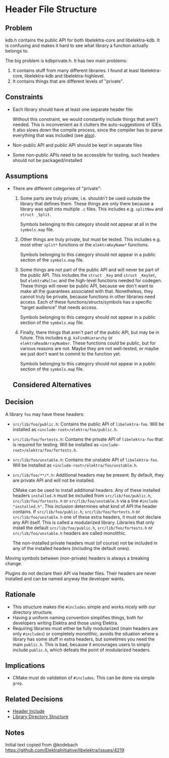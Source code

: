 # Header File Structure

## Problem

kdb.h contains the public API for both libelektra-core and libelektra-kdb.
It is confusing and makes it hard to see what library a function actually belongs to.

The big problem is kdbprivate.h. It has two main problems:

1. It contains stuff from many different libraries. I found at least libelektra-core, libelektra-kdb and libelektra-highlevel.
2. It contains things that are different levels of "private".

## Constraints

- Each library should have at least one separate header file:

  Without this constraint, we would constantly include things that aren't needed.
  This is inconvenient as it clutters the auto-suggestions of IDEs.
  It also slows down the compile process, since the compiler has to parse everything that was included (see [also](https://lore.kernel.org/lkml/YdIfz+LMewetSaEB@gmail.com/T/)).

- Non-public API and public API should be kept in separate files
- Some non-public APIs need to be accessible for testing, such headers should not be packaged/installed

## Assumptions

- There are different categories of "private":

  1.  Some parts are truly private, i.e. shouldn't be used outside the library that defines them.
      These things are only there because a library was split into multiple `.c` files.
      This includes e.g. `splitNew` and `struct _Split`.

      Symbols belonging to this category should not appear at all in the `symbols.map` file.

  2.  Other things are truly private, but must be tested.
      This includes e.g. most other `split*` functions or the `elektraKeyName*` functions.

      Symbols belonging to this category should not appear in a public section of the `symbols.map` file.

  3.  Some things are not part of the public API and will never be part of the public API.
      This includes the `struct _Key` and `struct _KeySet`, but `elektraMalloc` and the high-level functions needed for codegen.
      These things will never be public API, because we don't want to make all the guarantees associated with that.
      Nonetheless, they cannot truly be private, because functions in other libraries need access.
      Each of these functions/structs/symbols has a specific "target audience" that needs access.

      Symbols belonging to this category should not appear in a public section of the `symbols.map` file.

  4.  Finally, there things that aren't part of the public API, but may be in future.
      This includes e.g. `ksFindHierarchy` or `elektraReadArrayNumber`.
      These functions could be public, but for various reasons are not.
      Maybe they are not well-tested, or maybe we just don't want to commit to the function yet.

      Symbols belonging to this category should not appear in a public section of the `symbols.map` file.

  ## Considered Alternatives

## Decision

A library `foo` may have these headers:

- `src/lib/foo/public.h`:
  Contains the public API of `libelektra-foo`.
  Will be installed as `<include-root>/elektra/foo/public.h`.
- `src/lib/foo/fortests.h`:
  Contains the private API of `libelektra-foo` that is required for testing.
  Will be installed as `<include-root>/elektra/foo/fortests.h`.
- `src/lib/foo/unstable.h`:
  Contains the unstable API of `libelektra-foo`.
  Will be installed as `<include-root>/elektra/foo/unstable.h`.
- `src/lib/foo/**/*.h`:
  Additional headers may be present.
  By default, they are private API and will not be installed.

  CMake can be used to install additional headers.
  Any of these installed headers `installed.h` must be included from `src/lib/foo/public.h`, `src/lib/foo/fortests.h` or `src/lib/foo/unstable.h` via a line `#include "installed.h"`.
  This inclusion determines what kind of API the header contains.
  If `src/lib/foo/public.h`, `src/lib/foo/fortests.h` or `src/lib/foo/unstable.h` one of these extra headers, it must not declare any API itself.
  This is called a modularized library.
  Libraries that only install the default `src/lib/foo/public.h`, `src/lib/foo/fortests.h` or `src/lib/foo/unstable.h` headers are called monolithic.

  The non-installed private headers must (of course) not be included in any of the installed headers (including the default ones).

Moving symbols between (non-private) headers is always a breaking change.

Plugins do not declare their API via header files.
Their headers are never installed and can be named anyway the developer wants.

## Rationale

- This structure makes the `#includes` simple and works nicely with our directory structure.
- Having a uniform naming convention simplifies things, both for developers writing Elektra and those using Elektra.
- Requiring libraries must either be fully modularized (main headers are only `#includes`) or completely monolithic, avoids the situation where a library has some stuff in extra headers, but sometimes you need the main `public.h`. This is bad, because it encourages users to simply include `public.h`, which defeats the point of modularized headers.

## Implications

- CMake must do validation of `#includes`. This can be done via simple `grep`.

## Related Decisions

- [Header Include](header_include.md)
- [Library Directory Structure](library_directory_structure.md)

## Notes

Initial text copied from @kodebach https://github.com/ElektraInitiative/libelektra/issues/4219
